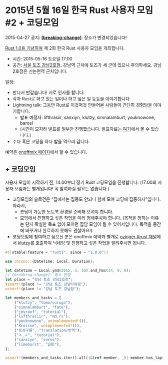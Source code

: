 # 2015년 5월 16일 한국 Rust 사용자 모임 #2 + 코딩모임

2015-04-27 공지: <strong>[[breaking-change]](http://killercup.github.io/bitrust/)</strong>: 장소가 변경되었습니다!

[Rust 1.0을 기념하여][rust-1.0-event] 제 2회 한국 Rust 사용자 모임을 개최합니다.

-   시간: 2015-05-16 토요일 17:00
-   공간: [서울 토즈 강남2호점](http://www.toz.co.kr/branch/main/index.htm?id=11).
    강남역 근처에 토즈가 세 군데 있으니 주의하세요. 강남2호점은 신논현역 근처입니다.

일정:

-   만나서 반갑습니다! 서로 인사를 합니다.
-   각자 Rust로 하고 있는 일이나 하고 싶은 일 등등을 이야기합니다.
-   Lightning talk: 그동안 Rust로 이것저것 만들어본 사람들이 간단히 경험담을 이야기합니다.
    -    발표 예정자: lifthrasiir, sanxiyn, klutzy, simnalamburt, youknowone, barosl
    -    (시간이 모자라 발표를 일부만 진행했습니다. 발표자료는 [여기](https://github.com/rust-kr/talks)에서 볼 수 있습니다.)
-   수다 혹은 코딩을 하다 밥을 먹으러 갑니다.

예약은 [onoffmix 페이지](http://onoffmix.com/event/45564)에서 할 수 있습니다.

## + 코딩모임

사용자 모임이 시작하기 전, 14:00부터 정기 Rust 코딩모임을 진행합니다.
(17:00의 사용자 모임과는 별개입니다! 꼭 참여하실 필요는 없습니다.)

-   코딩모임의 슬로건은 "집에서는 집중도 안되니 함께 모여 코딩에 집중하자"입니다. 따라서,
    -   코딩이 가능한 노트북 환경을 준비해 오셔야 합니다.
    -   모임에서 진행하고 싶은 작업을 미리 정해주셔야 합니다.
        (목적을 정하는 이유는 단지 확실한 목표 없이 모이면 잡담 모임이 될 수 있어서입니다.
         목적을 중간에 바꾸거나 완료하지 못해도 괜찮아요!)
-   코딩모임에 참여하고 싶으신 분은 onoffmix 예약과 별개로
    [ozinger #rust 채널](irc://ozinger.org/#rust)에서 klutzy를 호출하여
    닉네임 및 진행하고 싶은 작업을 알려주시면 됩니다.

```rust
#![stable(feature = "rust1", since = "1.0.0")]

use chrono::{DateTime, Local, Duration};

let datetime = Local.ymd(2015, 5, 16).and_hms(14, 0, 0);
// [breaking-change]: 장소 변경
let place = "강남 토즈 강남2호점";
assert!(place != "강남 토즈 강남타워점");
assert!(place != "강남 토즈 강남점");

let members_and_tasks = [
    ("klutzy", "tomo/suruga"),
    ("simnalamburt", "fate"),
    ("jeyraof", "tutorial"),
    ("lifthrasiir", "md.rs"),
    ("youknowone", unimplemented!()),
    ("Kroisse", unimplemented!()),
    ("토성구름", "translation/번역"),
    ("ㅅ_ㅅ", "tutorial"),
    ("sanxiyn", "servo"),
    ("limeburst", "pdb"),
];

assert!(members_and_tasks.iter().all(|&(ref member, _)| member.has_laptop()));
```

[rust-1.0-event]: http://users.rust-lang.org/t/rust-1-0-launch-event-details-action-required-for-event-organizers/1025
